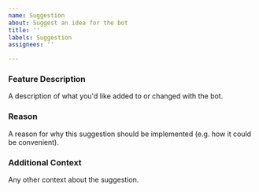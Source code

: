 ```yaml
---
name: Suggestion
about: Suggest an idea for the bot
title: ''
labels: Suggestion
assignees: ''

---
```


### Feature Description
A description of what you'd like added to or changed with the bot.

### Reason
A reason for why this suggestion should be implemented (e.g. how it could be convenient).

### Additional Context
Any other context about the suggestion.
